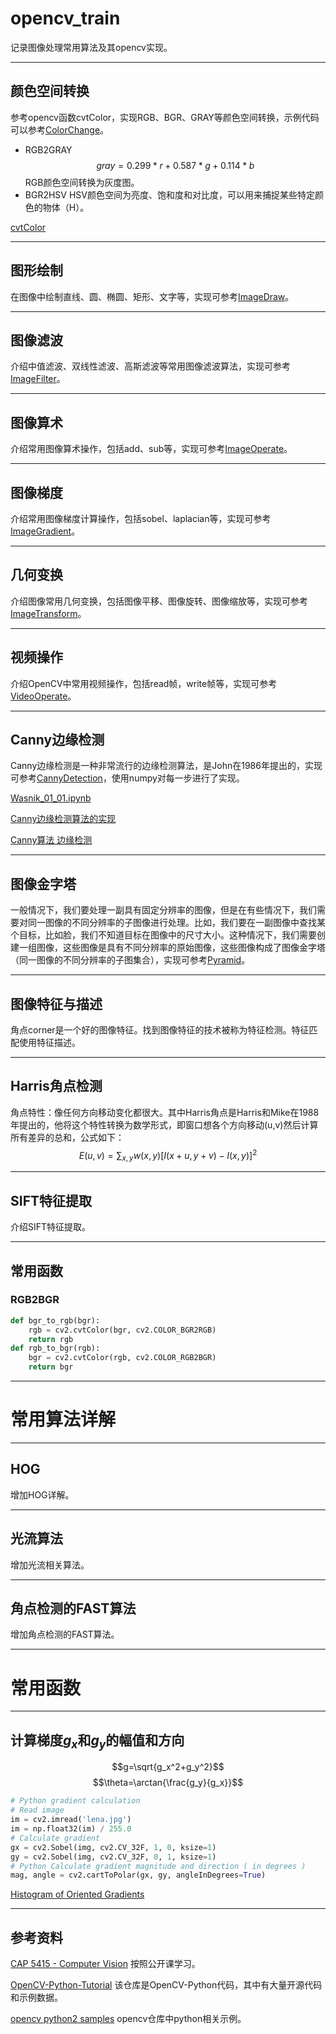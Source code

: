 # opencv_train

记录图像处理常用算法及其opencv实现。

---
## 颜色空间转换

参考opencv函数cvtColor，实现RGB、BGR、GRAY等颜色空间转换，示例代码可以参考[ColorChange](./python/notebook/ColorChange.ipynb)。

- RGB2GRAY
$$gray = 0.299*r + 0.587*g + 0.114*b$$
RGB颜色空间转换为灰度图。
- BGR2HSV
HSV颜色空间为亮度、饱和度和对比度，可以用来捕捉某些特定颜色的物体（H）。

[cvtColor](https://docs.opencv.org/2.4/modules/imgproc/doc/miscellaneous_transformations.html#cvtcolor)

---
## 图形绘制

在图像中绘制直线、圆、椭圆、矩形、文字等，实现可参考[ImageDraw](./python/notebook/ImageDraw.ipynb)。

---
## 图像滤波
介绍中值滤波、双线性滤波、高斯滤波等常用图像滤波算法，实现可参考[ImageFilter](./python/notebook/ImageFilter.ipynb)。

---
## 图像算术
介绍常用图像算术操作，包括add、sub等，实现可参考[ImageOperate](./python/notebook/ImageOperate.ipynb)。

---
## 图像梯度
介绍常用图像梯度计算操作，包括sobel、laplacian等，实现可参考[ImageGradient](./python/notebook/ImageGradient.ipynb)。

---
## 几何变换
介绍图像常用几何变换，包括图像平移、图像旋转、图像缩放等，实现可参考[ImageTransform](./python/notebook/ImageTransform.ipynb)。

---
## 视频操作
介绍OpenCV中常用视频操作，包括read帧，write帧等，实现可参考[VideoOperate](./python/notebook/VideoOperate.ipynb)。

---
## Canny边缘检测

Canny边缘检测是一种非常流行的边缘检测算法，是John在1986年提出的，实现可参考[CannyDetection](./python/notebook/CannyDetection.ipynb)，使用numpy对每一步进行了实现。

[Wasnik_01_01.ipynb](https://github.com/ranriy/Canny-Edge-Detector/blob/master/Wasnik_01_01.ipynb)

[Canny边缘检测算法的实现](https://www.cnblogs.com/mightycode/p/6394810.html)

[Canny算法 边缘检测](http://www.cnblogs.com/Black-Small/p/3258463.html)

---
## 图像金字塔
一般情况下，我们要处理一副具有固定分辨率的图像，但是在有些情况下，我们需要对同一图像的不同分辨率的子图像进行处理。比如，我们要在一副图像中查找某个目标，比如脸，我们不知道目标在图像中的尺寸大小。这种情况下，我们需要创建一组图像，这些图像是具有不同分辨率的原始图像，这些图像构成了图像金字塔（同一图像的不同分辨率的子图集合），实现可参考[Pyramid](./python/notebook/Pyramid.ipynb)。


---
## 图像特征与描述
角点corner是一个好的图像特征。找到图像特征的技术被称为特征检测。特征匹配使用特征描述。

---
## Harris角点检测
角点特性：像任何方向移动变化都很大。其中Harris角点是Harris和Mike在1988年提出的，他将这个特性转换为数学形式，即窗口想各个方向移动(u,v)然后计算所有差异的总和，公式如下：
$$E(u,v)=\sum_{x,y}{w(x,y)[I(x+u, y+v)-I(x,y)]^2}$$

---
## SIFT特征提取
介绍SIFT特征提取。

---
## 常用函数

### RGB2BGR

```python
def bgr_to_rgb(bgr):
    rgb = cv2.cvtColor(bgr, cv2.COLOR_BGR2RGB)
    return rgb
def rgb_to_bgr(rgb):
    bgr = cv2.cvtColor(rgb, cv2.COLOR_RGB2BGR)
    return bgr
```

---
# 常用算法详解

---
## HOG
增加HOG详解。

---
## 光流算法
增加光流相关算法。

---
## 角点检测的FAST算法
增加角点检测的FAST算法。

---
# 常用函数

---
## 计算梯度$g_x$和$g_y$的幅值和方向

$$g=\sqrt{g_x^2+g_y^2}$$
$$\theta=\arctan{\frac{g_y}{g_x}}$$

```python
# Python gradient calculation
# Read image
im = cv2.imread('lena.jpg')
im = np.float32(im) / 255.0
# Calculate gradient
gx = cv2.Sobel(img, cv2.CV_32F, 1, 0, ksize=1)
gy = cv2.Sobel(img, cv2.CV_32F, 0, 1, ksize=1)
# Python Calculate gradient magnitude and direction ( in degrees )
mag, angle = cv2.cartToPolar(gx, gy, angleInDegrees=True)
```

[Histogram of Oriented Gradients](https://www.learnopencv.com/histogram-of-oriented-gradients/)

---
## 参考资料

[CAP 5415 - Computer Vision](http://crcv.ucf.edu/courses/CAP5415/Fall2012/) 按照公开课学习。

[OpenCV-Python-Tutorial](https://github.com/makelove/OpenCV-Python-Tutorial) 该仓库是OpenCV-Python代码，其中有大量开源代码和示例数据。

[opencv python2 samples](https://github.com/opencv/opencv/tree/master/samples/python) opencv仓库中python相关示例。
